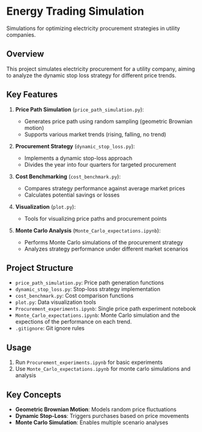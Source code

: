 # Energy Trading Simulation

Simulations for optimizing electricity procurement strategies in utility companies.

## Overview

This project simulates electricity procurement for a utility company, aiming to analyze the dynamic stop loss strategy for different price trends.

## Key Features

1. **Price Path Simulation** (`price_path_simulation.py`):
   - Generates price path using random sampling (geometric Brownian motion)
   - Supports various market trends (rising, falling, no trend)

2. **Procurement Strategy** (`dynamic_stop_loss.py`):
   - Implements a dynamic stop-loss approach
   - Divides the year into four quarters for targeted procurement

3. **Cost Benchmarking** (`cost_benchmark.py`):
   - Compares strategy performance against average market prices
   - Calculates potential savings or losses

4. **Visualization** (`plot.py`):
   - Tools for visualizing price paths and procurement points

5. **Monte Carlo Analysis** (`Monte_Carlo_expectations.ipynb`):
   - Performs Monte Carlo simulations of the procurement strategy
   - Analyzes strategy performance under different market scenarios

## Project Structure

- `price_path_simulation.py`: Price path generation functions
- `dynamic_stop_loss.py`: Stop-loss strategy implementation
- `cost_benchmark.py`: Cost comparison functions
- `plot.py`: Data visualization tools
- `Procurement_experiments.ipynb`: Single price path experiment notebook
- `Monte_Carlo_expectations.ipynb`: Monte Carlo simulation and the expections of the performance on each trend.
- `.gitignore`: Git ignore rules

## Usage

1. Run `Procurement_experiments.ipynb` for basic experiments
2. Use `Monte_Carlo_expectations.ipynb` for monte carlo simulations and analysis

## Key Concepts

- **Geometric Brownian Motion**: Models random price fluctuations
- **Dynamic Stop-Loss**: Triggers purchases based on price movements
- **Monte Carlo Simulation**: Enables multiple scenario analyses

